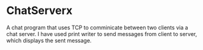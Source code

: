 # ChatServerx
A chat program that uses TCP to comminicate between two clients via a chat server.
I have used print writer to send messages from client to server, which displays the sent message.
